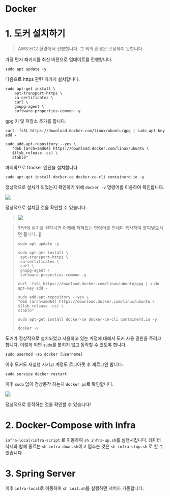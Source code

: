 # Docker

# 1. 도커 설치하기



> AWS EC2 환경에서 진행합니다.
> 그 외의 환경은 보장하지 못합니다.

가장 먼저 패키지를 최신 버젼으로 업데이트를 진행합니다.

```shell
sudo apt update -y
```

다음으로 https 관련 패키지 설치합니다.

```shell
sudo apt-get install \
    apt-transport-https \
    ca-certificates \
    curl \
    gnupg-agent \
    software-properties-common -y
```

gpg 키 및 저장소 추가를 합니다.

```shell
curl -fsSL https://download.docker.com/linux/ubuntu/gpg | sudo apt-key add -
```

```shell
sudo add-apt-repository --yes \
   "deb [arch=amd64] https://download.docker.com/linux/ubuntu \
   $(lsb_release -cs) \
   stable"
```

마지막으로 Docker 엔진을 설치합니다.

```shell
sudo apt-get install docker-ce docker-ce-cli containerd.io -y
```

정상적으로 설치가 되었는지 확인하기 위해 `docker -v` 명령어를 이용하여 확인합니다.

![](https://velog.velcdn.com/images/kimsei1124/post/8d589444-1c3e-4eb7-8c7d-4d496b7c3bb5/image.png)

정상적으로 설치된 것을 확인할 수 있습니다.

> ![](https://velog.velcdn.com/images/kimsei1124/post/aea7e318-3bc4-4187-9dca-4167853f7828/image.gif)

> 한번에 설치를 원하시면 아래에 적혀있는 명령어를 전체다 복사하여 붙여넣으시면 됩니다. 🚀
> ```shell
> sudo apt update -y
> 
> sudo apt-get install \
>  apt-transport-https \
>  ca-certificates \
>  curl \
>  gnupg-agent \
>  software-properties-common -y
> 
> curl -fsSL https://download.docker.com/linux/ubuntu/gpg | sudo apt-key add -
> 
> sudo add-apt-repository --yes \
> "deb [arch=amd64] https://download.docker.com/linux/ubuntu \
> $(lsb_release -cs) \
> stable"
> 
> sudo apt-get install docker-ce docker-ce-cli containerd.io -y
> 
> docker -v
> ```

도커가 정상적으로 설치되었고 사용하고 있는 계정에 대해서 도커 사용 권한을 주려고 합니다.
이렇게 되면 `sudo`를 붙히지 않고 동작할 수 있도록 합니다.

`sudo usermod -aG docker [username]`

이후 도커도 재실행 시키고 계정도 로그아웃 후 재로그인 합니다.

`sudo service docker restart`

이후 `sudo` 없이 정상동작 하는지 `docker ps`로 확인합니다.

![](https://velog.velcdn.com/images/kimsei1124/post/10d82e4f-2012-4d11-934a-7e450ee7affa/image.png)

정상적으로 동작하는 것을 확인할 수 있습니다!

# 2. Docker-Compose with Infra



`infra-local/infra-script` 로 이동하여 `sh infra-up.sh`를 실행시킵니다. 데이터 삭제와 함께 종료는 `sh infra-down.sh`이고 멈추는 것은 `sh infra-stop.sh` 로 할 수 있습니다.

# 3. Spring Server



이후 `infra-local`로 이동하여 `sh init.sh`를 실행하면 서버가 가동합니다.

